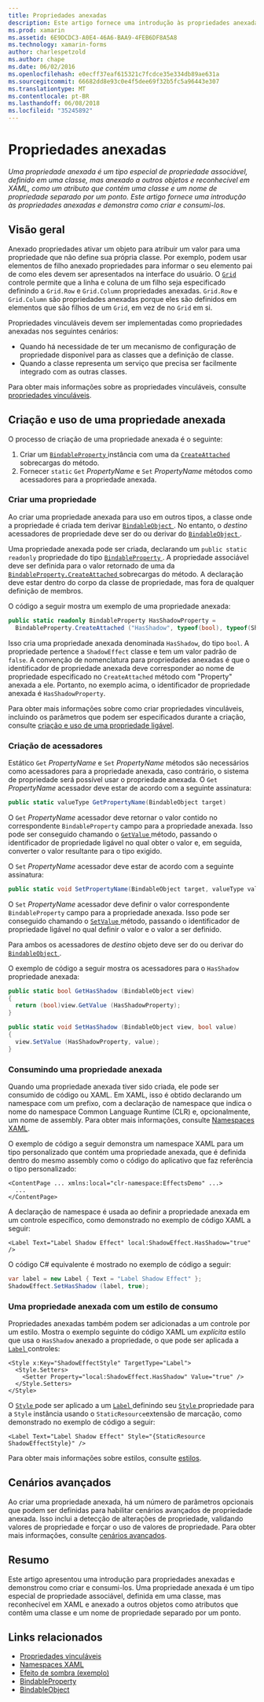 ```yaml
---
title: Propriedades anexadas
description: Este artigo fornece uma introdução às propriedades anexadas e demonstra como criar e consumi-los.
ms.prod: xamarin
ms.assetid: 6E9DCDC3-A0E4-46A6-BAA9-4FEB6DF8A5A8
ms.technology: xamarin-forms
author: charlespetzold
ms.author: chape
ms.date: 06/02/2016
ms.openlocfilehash: e0ecff37eaf615321c7fcdce35e334db89ae631a
ms.sourcegitcommit: 66682dd8e93c0e4f5dee69f32b5fc5a96443e307
ms.translationtype: MT
ms.contentlocale: pt-BR
ms.lasthandoff: 06/08/2018
ms.locfileid: "35245892"
---
```

# <a name="attached-properties"></a>Propriedades anexadas

_Uma propriedade anexada é um tipo especial de propriedade associável, definido em uma classe, mas anexado a outros objetos e reconhecível em XAML, como um atributo que contém uma classe e um nome de propriedade separado por um ponto. Este artigo fornece uma introdução às propriedades anexadas e demonstra como criar e consumi-los._

## <a name="overview"></a>Visão geral

Anexado propriedades ativar um objeto para atribuir um valor para uma propriedade que não define sua própria classe. Por exemplo, podem usar elementos de filho anexado propriedades para informar o seu elemento pai de como eles devem ser apresentados na interface do usuário. O [ `Grid` ](https://developer.xamarin.com/api/type/Xamarin.Forms.Grid/) controle permite que a linha e coluna de um filho seja especificado definindo a `Grid.Row` e `Grid.Column` propriedades anexadas. `Grid.Row` e `Grid.Column` são propriedades anexadas porque eles são definidos em elementos que são filhos de um `Grid`, em vez de no `Grid` em si.

Propriedades vinculáveis devem ser implementadas como propriedades anexadas nos seguintes cenários:

- Quando há necessidade de ter um mecanismo de configuração de propriedade disponível para as classes que a definição de classe.
- Quando a classe representa um serviço que precisa ser facilmente integrado com as outras classes.

Para obter mais informações sobre as propriedades vinculáveis, consulte [propriedades vinculáveis](~/xamarin-forms/xaml/bindable-properties.md).

## <a name="creating-and-consuming-an-attached-property"></a>Criação e uso de uma propriedade anexada

O processo de criação de uma propriedade anexada é o seguinte:

1. Criar um [ `BindableProperty` ](https://developer.xamarin.com/api/type/Xamarin.Forms.BindableProperty/) instância com uma da [ `CreateAttached` ](https://developer.xamarin.com/api/member/Xamarin.Forms.BindableProperty.CreateAttached/p/System.String/System.Type/System.Type/System.Object/Xamarin.Forms.BindingMode/Xamarin.Forms.BindableProperty+ValidateValueDelegate/Xamarin.Forms.BindableProperty+BindingPropertyChangedDelegate/Xamarin.Forms.BindableProperty+BindingPropertyChangingDelegate/Xamarin.Forms.BindableProperty+CoerceValueDelegate/Xamarin.Forms.BindableProperty+CreateDefaultValueDelegate/) sobrecargas do método.
1. Fornecer `static` `Get` *PropertyName* e `Set` *PropertyName* métodos como acessadores para a propriedade anexada.

### <a name="creating-a-property"></a>Criar uma propriedade

Ao criar uma propriedade anexada para uso em outros tipos, a classe onde a propriedade é criada tem derivar [ `BindableObject` ](https://developer.xamarin.com/api/type/Xamarin.Forms.BindableObject/). No entanto, o *destino* acessadores de propriedade deve ser do ou derivar do [ `BindableObject` ](https://developer.xamarin.com/api/type/Xamarin.Forms.BindableObject/).

Uma propriedade anexada pode ser criada, declarando um `public static readonly` propriedade do tipo [ `BindableProperty` ](https://developer.xamarin.com/api/type/Xamarin.Forms.BindableProperty/). A propriedade associável deve ser definida para o valor retornado de uma da [ `BindableProperty.CreateAttached` ](https://developer.xamarin.com/api/member/Xamarin.Forms.BindableProperty.CreateAttached/p/System.String/System.Type/System.Type/System.Object/Xamarin.Forms.BindingMode/Xamarin.Forms.BindableProperty+ValidateValueDelegate/Xamarin.Forms.BindableProperty+BindingPropertyChangedDelegate/Xamarin.Forms.BindableProperty+BindingPropertyChangingDelegate/Xamarin.Forms.BindableProperty+CoerceValueDelegate/Xamarin.Forms.BindableProperty+CreateDefaultValueDelegate/) sobrecargas do método. A declaração deve estar dentro do corpo da classe de propriedade, mas fora de qualquer definição de membros.

O código a seguir mostra um exemplo de uma propriedade anexada:

```csharp
public static readonly BindableProperty HasShadowProperty =
  BindableProperty.CreateAttached ("HasShadow", typeof(bool), typeof(ShadowEffect), false);
```

Isso cria uma propriedade anexada denominada `HasShadow`, do tipo `bool`. A propriedade pertence a `ShadowEffect` classe e tem um valor padrão de `false`. A convenção de nomenclatura para propriedades anexadas é que o identificador de propriedade anexada deve corresponder ao nome de propriedade especificado no `CreateAttached` método com "Property" anexada a ele. Portanto, no exemplo acima, o identificador de propriedade anexada é `HasShadowProperty`.

Para obter mais informações sobre como criar propriedades vinculáveis, incluindo os parâmetros que podem ser especificados durante a criação, consulte [criação e uso de uma propriedade ligável](~/xamarin-forms/xaml/bindable-properties.md#consuming-bindable-property).

### <a name="creating-accessors"></a>Criação de acessadores

Estático `Get` *PropertyName* e `Set` *PropertyName* métodos são necessários como acessadores para a propriedade anexada, caso contrário, o sistema de propriedade será possível usar o propriedade anexada. O `Get` *PropertyName* acessador deve estar de acordo com a seguinte assinatura:

```csharp
public static valueType GetPropertyName(BindableObject target)
```

O `Get` *PropertyName* acessador deve retornar o valor contido no correspondente `BindableProperty` campo para a propriedade anexada. Isso pode ser conseguido chamando o [ `GetValue` ](https://developer.xamarin.com/api/member/Xamarin.Forms.BindableObject.GetValue/p/Xamarin.Forms.BindableProperty/) método, passando o identificador de propriedade ligável no qual obter o valor e, em seguida, converter o valor resultante para o tipo exigido.

O `Set` *PropertyName* acessador deve estar de acordo com a seguinte assinatura:

```csharp
public static void SetPropertyName(BindableObject target, valueType value)
```

O `Set` *PropertyName* acessador deve definir o valor correspondente `BindableProperty` campo para a propriedade anexada. Isso pode ser conseguido chamando o [ `SetValue` ](https://developer.xamarin.com/api/member/Xamarin.Forms.BindableObject.SetValue/p/Xamarin.Forms.BindableProperty/System.Object/) método, passando o identificador de propriedade ligável no qual definir o valor e o valor a ser definido.

Para ambos os acessadores de *destino* objeto deve ser do ou derivar do [ `BindableObject` ](https://developer.xamarin.com/api/type/Xamarin.Forms.BindableObject/).

O exemplo de código a seguir mostra os acessadores para o `HasShadow` propriedade anexada:

```csharp
public static bool GetHasShadow (BindableObject view)
{
  return (bool)view.GetValue (HasShadowProperty);
}

public static void SetHasShadow (BindableObject view, bool value)
{
  view.SetValue (HasShadowProperty, value);
}
```

### <a name="consuming-an-attached-property"></a>Consumindo uma propriedade anexada

Quando uma propriedade anexada tiver sido criada, ele pode ser consumido de código ou XAML. Em XAML, isso é obtido declarando um namespace com um prefixo, com a declaração de namespace que indica o nome do namespace Common Language Runtime (CLR) e, opcionalmente, um nome de assembly. Para obter mais informações, consulte [Namespaces XAML](~/xamarin-forms/xaml/namespaces.md).

O exemplo de código a seguir demonstra um namespace XAML para um tipo personalizado que contém uma propriedade anexada, que é definida dentro do mesmo assembly como o código do aplicativo que faz referência o tipo personalizado:

```xaml
<ContentPage ... xmlns:local="clr-namespace:EffectsDemo" ...>
  ...
</ContentPage>
```

A declaração de namespace é usada ao definir a propriedade anexada em um controle específico, como demonstrado no exemplo de código XAML a seguir:

```xaml
<Label Text="Label Shadow Effect" local:ShadowEffect.HasShadow="true" />
```

O código C# equivalente é mostrado no exemplo de código a seguir:

```csharp
var label = new Label { Text = "Label Shadow Effect" };
ShadowEffect.SetHasShadow (label, true);
```

### <a name="consuming-an-attached-property-with-a-style"></a>Uma propriedade anexada com um estilo de consumo

Propriedades anexadas também podem ser adicionadas a um controle por um estilo. Mostra o exemplo seguinte do código XAML um *explícita* estilo que usa o `HasShadow` anexado a propriedade, o que pode ser aplicada a [ `Label` ](https://developer.xamarin.com/api/type/Xamarin.Forms.Label/) controles:

```xaml
<Style x:Key="ShadowEffectStyle" TargetType="Label">
  <Style.Setters>
    <Setter Property="local:ShadowEffect.HasShadow" Value="true" />
  </Style.Setters>
</Style>
```

O [ `Style` ](https://developer.xamarin.com/api/type/Xamarin.Forms.Style/) pode ser aplicado a um [ `Label` ](https://developer.xamarin.com/api/type/Xamarin.Forms.Label/) definindo seu [ `Style` ](https://developer.xamarin.com/api/property/Xamarin.Forms.VisualElement.Style/) propriedade para a `Style` instância usando o `StaticResource`extensão de marcação, como demonstrado no exemplo de código a seguir:

```xaml
<Label Text="Label Shadow Effect" Style="{StaticResource ShadowEffectStyle}" />
```

Para obter mais informações sobre estilos, consulte [estilos](~/xamarin-forms/user-interface/styles/index.md).

## <a name="advanced-scenarios"></a>Cenários avançados

Ao criar uma propriedade anexada, há um número de parâmetros opcionais que podem ser definidas para habilitar cenários avançados de propriedade anexada. Isso inclui a detecção de alterações de propriedade, validando valores de propriedade e forçar o uso de valores de propriedade. Para obter mais informações, consulte [cenários avançados](~/xamarin-forms/xaml/bindable-properties.md#advanced).

## <a name="summary"></a>Resumo

Este artigo apresentou uma introdução para propriedades anexadas e demonstrou como criar e consumi-los. Uma propriedade anexada é um tipo especial de propriedade associável, definida em uma classe, mas reconhecível em XAML e anexado a outros objetos como atributos que contêm uma classe e um nome de propriedade separado por um ponto.


## <a name="related-links"></a>Links relacionados

- [Propriedades vinculáveis](~/xamarin-forms/xaml/bindable-properties.md)
- [Namespaces XAML](~/xamarin-forms/xaml/namespaces.md)
- [Efeito de sombra (exemplo)](https://developer.xamarin.com/samples/xamarin-forms/effects/shadoweffect/)
- [BindableProperty](https://developer.xamarin.com/api/type/Xamarin.Forms.BindableProperty/)
- [BindableObject](https://developer.xamarin.com/api/type/Xamarin.Forms.BindableObject/)
